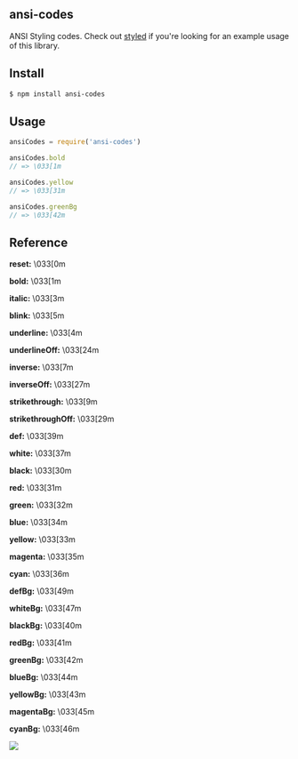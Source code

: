 ## ansi-codes

ANSI Styling codes. Check out [styled](https://github.com/azer/styled) if you're looking for an example usage of this library.

## Install

```bash
$ npm install ansi-codes
```

## Usage

```js
ansiCodes = require('ansi-codes')

ansiCodes.bold
// => \033[1m

ansiCodes.yellow
// => \033[31m

ansiCodes.greenBg
// => \033[42m
```

## Reference

**reset:**  \033[0m

**bold:**  \033[1m

**italic:**  \033[3m

**blink:**  \033[5m

**underline:**  \033[4m

**underlineOff:**  \033[24m

**inverse:**  \033[7m

**inverseOff:**  \033[27m

**strikethrough:**  \033[9m

**strikethroughOff:**  \033[29m

**def:**  \033[39m

**white:**  \033[37m

**black:**  \033[30m

**red:**  \033[31m

**green:**  \033[32m

**blue:**  \033[34m

**yellow:**  \033[33m

**magenta:**  \033[35m

**cyan:**  \033[36m

**defBg:**  \033[49m

**whiteBg:**  \033[47m

**blackBg:**  \033[40m

**redBg:**  \033[41m

**greenBg:**  \033[42m

**blueBg:**  \033[44m

**yellowBg:**  \033[43m

**magentaBg:**  \033[45m

**cyanBg:**  \033[46m

![](https://dl.dropboxusercontent.com/s/r19djuexd699h44/npmel_22.jpg)
